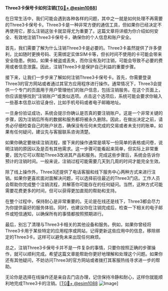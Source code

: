 **Three3卡保号卡如何注销[[TG💪+ @esim1088](https://t.me/s/esim1088)]**

在日常生活中，我们可能会遇到各种各样的问题，其中之一就是如何处理不再需要的Three3卡保号卡。Three3卡是一种非常方便的通信工具，但如果你已经决定不再使用它，那么注销这张卡就显得尤为重要了。这篇文章将详细为你介绍如何安全、有效地注销Three3卡保号卡，确保你的个人信息和账户安全。

首先，我们需要了解为什么注销Three3卡是必要的。Three3卡虽然提供了许多便利，比如随时更换号码、无需绑定实体SIM卡等，但长时间不使用的卡可能会带来安全隐患。例如，如果卡被盗或丢失，而你没有及时注销，可能会导致不必要的费用或者信息泄露。因此，注销Three3卡是保护自己利益的重要步骤。

接下来，让我们一步步来了解如何注销Three3卡保号卡。首先，你需要登录Three3的官方网站或者通过其官方应用程序进行操作。通常情况下，Three3会提供一个专门的页面用于用户管理他们的账户信息，包括注销服务。在这个页面上，你应该能够找到“注销账户”或类似选项。点击这个选项后，系统可能会要求你输入一些基本信息以验证身份，比如手机号码或者电子邮箱地址。

一旦身份验证成功，系统会提示你确认是否真的要注销账户。这是一个非常关键的步骤，因为注销后所有的数据和服务都将被永久删除。因此，在做出决定之前，请务必仔细检查自己的账户状态，确保没有任何未完成的交易或者未支付的账单。如果有任何疑问，建议先与客服联系咨询清楚。

如果你确定要继续注销流程，接下来的操作通常是填写一份简单的表格或问卷，说明注销的原因以及是否有其他需求。这一步骤可能看起来简单，但实际上非常重要，因为它可以帮助Three3改进其产品和服务。完成这些步骤后，系统会告诉你预计的注销时间。一般来说，注销过程可能需要几天到几周的时间才能完全生效。

除了线上操作外，Three3还提供了电话客服和线下服务中心两种方式来进行注销。如果你更喜欢面对面解决问题，可以选择前往最近的Three3门店。工作人员会帮助你完成整个注销流程，并解答你可能存在的任何疑问。当然，这种方式可能需要花费更多的时间，但可以获得更加直观的帮助和支持。

在整个过程中，保持耐心是非常重要的。无论是在线还是线下，Three3都会尽力为你提供最好的服务体验。同时，也建议你在注销完成后，检查一下相关的电子邮件或短信通知，以确保所有的事情都按照预期进行。

最后，别忘了清理与Three3卡相关的其他设备和服务。例如，如果你曾经将Three3卡用于某些特定的应用程序或网站，记得更新这些应用中的信息，移除绑定的Three3卡。这样可以避免未来出现任何麻烦。

总之，注销Three3卡保号卡并不是一件复杂的事情，只要你按照正确的步骤操作，就可以顺利完成。希望这篇文章能帮助你更好地理解和处理这个问题。如果你还有其他疑问，不妨访问Three3的官方网站或者拨打其客服热线寻求进一步的帮助。

无论你是选择在线操作还是亲自去门店办理，记住保持冷静和耐心，这样你就能顺利地完成Three3卡的注销。[[TG💪+ @esim1088](https://t.me/s/esim1088) ![Image](https://i.postimg.cc/4NQfJmqS/Snipaste-2025-05-13-00-14-12.png)]